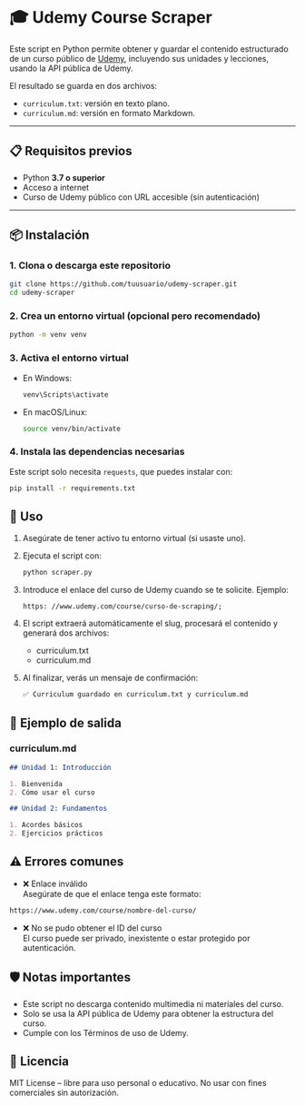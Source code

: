 # 🎓 Udemy Course Scraper

Este script en Python permite obtener y guardar el contenido estructurado de un curso público de [Udemy](https://www.udemy.com), incluyendo sus unidades y lecciones, usando la API pública de Udemy.

El resultado se guarda en dos archivos:

- `curriculum.txt`: versión en texto plano.
- `curriculum.md`: versión en formato Markdown.

---

## 📋 Requisitos previos

- Python **3.7 o superior**
- Acceso a internet
- Curso de Udemy público con URL accesible (sin autenticación)

---

## 📦 Instalación

### 1. Clona o descarga este repositorio

```bash
git clone https://github.com/tuusuario/udemy-scraper.git
cd udemy-scraper
```

### 2. Crea un entorno virtual (opcional pero recomendado)

```bash
python -m venv venv
```

### 3. Activa el entorno virtual

- En Windows:
  ```bash
  venv\Scripts\activate
  ```
- En macOS/Linux:
  ```bash
  source venv/bin/activate
  ```

### 4. Instala las dependencias necesarias

Este script solo necesita `requests`, que puedes instalar con:

```bash
pip install -r requirements.txt
```

## 🚀 Uso

1. Asegúrate de tener activo tu entorno virtual (si usaste uno).
2. Ejecuta el script con:

   ```bash
   python scraper.py
   ```

3. Introduce el enlace del curso de Udemy cuando se te solicite. Ejemplo:
   ```less
   https: //www.udemy.com/course/curso-de-scraping/;
   ```
4. El script extraerá automáticamente el slug, procesará el contenido y generará dos archivos:
   - curriculum.txt
   - curriculum.md
5. Al finalizar, verás un mensaje de confirmación:
   ```bash
   ✅ Curriculum guardado en curriculum.txt y curriculum.md
   ```

## 🧪 Ejemplo de salida

### curriculum.md

```markdown
## Unidad 1: Introducción

1. Bienvenida
2. Cómo usar el curso

## Unidad 2: Fundamentos

1. Acordes básicos
2. Ejercicios prácticos
```

## ⚠️ Errores comunes

- ❌ Enlace inválido  
  Asegúrate de que el enlace tenga este formato:

```bash
https://www.udemy.com/course/nombre-del-curso/
```

- ❌ No se pudo obtener el ID del curso  
  El curso puede ser privado, inexistente o estar protegido por autenticación.

## 🛡️ Notas importantes

- Este script no descarga contenido multimedia ni materiales del curso.
- Solo se usa la API pública de Udemy para obtener la estructura del curso.
- Cumple con los Términos de uso de Udemy.

## 📄 Licencia

MIT License – libre para uso personal o educativo. No usar con fines comerciales sin autorización.
